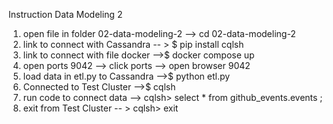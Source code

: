 Instruction Data Modeling 2 
1. open file in folder 02-data-modeling-2  --> cd 02-data-modeling-2
2. link to connect with Cassandra -- > $ pip install cqlsh
3. link to connect with file docker -->$  docker compose up 
4. open ports 9042 --> click ports --> open browser 9042 
5. load data in etl.py to Cassandra -->$  python etl.py 
6. Connected to Test Cluster -->$  cqlsh
7. run code to connect data --> cqlsh> select * from github_events.events ; 
8. exit from Test Cluster -- > cqlsh> exit
